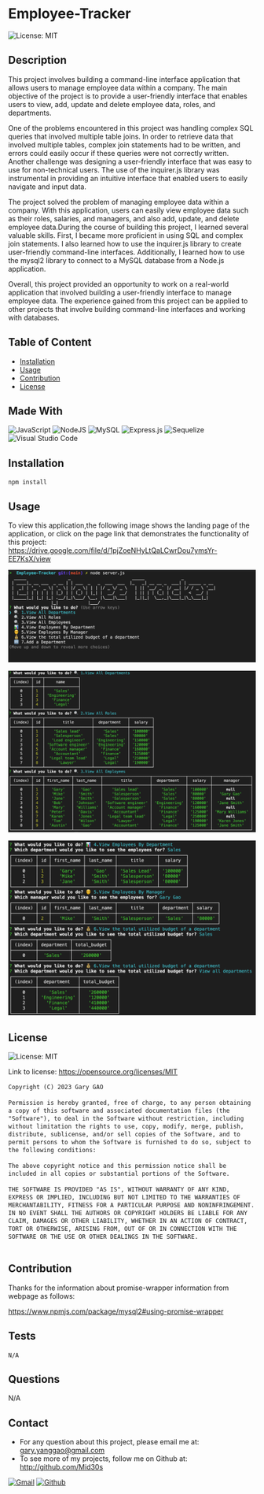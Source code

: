 # Employee-Tracker

![License: MIT](https://img.shields.io/badge/License-MIT-yellow.svg)

## Description

This project involves building a command-line interface application that allows users to manage employee data within a company. The main objective of the project is to provide a user-friendly interface that enables users to view, add, update and delete employee data, roles, and departments.

One of the problems encountered in this project was handling complex SQL queries that involved multiple table joins. In order to retrieve data that involved multiple tables, complex join statements had to be written, and errors could easily occur if these queries were not correctly written. Another challenge was designing a user-friendly interface that was easy to use for non-technical users. The use of the inquirer.js library was instrumental in providing an intuitive interface that enabled users to easily navigate and input data.

The project solved the problem of managing employee data within a company. With this application, users can easily view employee data such as their roles, salaries, and managers, and also add, update, and delete employee data.During the course of building this project, I learned several valuable skills. First, I became more proficient in using SQL and complex join statements. I also learned how to use the inquirer.js library to create user-friendly command-line interfaces. Additionally, I learned how to use the mysql2 library to connect to a MySQL database from a Node.js application.

Overall, this project provided an opportunity to work on a real-world application that involved building a user-friendly interface to manage employee data. The experience gained from this project can be applied to other projects that involve building command-line interfaces and working with databases.

## Table of Content

* [Installation](#installation)
* [Usage](#usage)
* [Contribution](#contribution)
* [License](#license)
  
## Made With

![JavaScript](https://img.shields.io/badge/javascript-%23323330.svg?style=for-the-badge&logo=javascript&logoColor=%23F7DF1E)
![NodeJS](https://img.shields.io/badge/node.js-6DA55F?style=for-the-badge&logo=node.js&logoColor=white)
![MySQL](https://img.shields.io/badge/mysql-%2300f.svg?style=for-the-badge&logo=mysql&logoColor=white)
![Express.js](https://img.shields.io/badge/express.js-%23404d59.svg?style=for-the-badge&logo=express&logoColor=%2361DAFB)
![Sequelize](https://img.shields.io/badge/Sequelize-52B0E7?style=for-the-badge&logo=Sequelize&logoColor=white)
![Visual Studio Code](https://img.shields.io/badge/Visual%20Studio%20Code-0078d7.svg?style=for-the-badge&logo=visual-studio-code&logoColor=white)
  
## Installation  

```
npm install
```

## Usage

To view this application,the following image shows the landing page of the application, or click on the page link that demonstrates the functionality of this project:
<https://drive.google.com/file/d/1pjZoeNHyLtQaLCwrDou7ymsYr-EE7KsX/view>

![Employee-Tracker](./assets/images/1.png)

![Employee-Tracker](./assets/images/2.png)

![Employee-Tracker](./assets/images/3.png)


## License

![License: MIT](https://img.shields.io/badge/License-MIT-yellow.svg)

Link to license: <https://opensource.org/licenses/MIT>

```
Copyright (C) 2023 Gary GAO

Permission is hereby granted, free of charge, to any person obtaining a copy of this software and associated documentation files (the "Software"), to deal in the Software without restriction, including without limitation the rights to use, copy, modify, merge, publish, distribute, sublicense, and/or sell copies of the Software, and to permit persons to whom the Software is furnished to do so, subject to the following conditions:

The above copyright notice and this permission notice shall be included in all copies or substantial portions of the Software.

THE SOFTWARE IS PROVIDED "AS IS", WITHOUT WARRANTY OF ANY KIND, EXPRESS OR IMPLIED, INCLUDING BUT NOT LIMITED TO THE WARRANTIES OF MERCHANTABILITY, FITNESS FOR A PARTICULAR PURPOSE AND NONINFRINGEMENT. IN NO EVENT SHALL THE AUTHORS OR COPYRIGHT HOLDERS BE LIABLE FOR ANY CLAIM, DAMAGES OR OTHER LIABILITY, WHETHER IN AN ACTION OF CONTRACT, TORT OR OTHERWISE, ARISING FROM, OUT OF OR IN CONNECTION WITH THE SOFTWARE OR THE USE OR OTHER DEALINGS IN THE SOFTWARE.
  
```
  
## Contribution

Thanks for the information about promise-wrapper information from webpage as follows:

<https://www.npmjs.com/package/mysql2#using-promise-wrapper>

## Tests

```
N/A
```

## Questions

N/A

## Contact

* For any question about this project, please email me at: gary.yanggao@gmail.com
* To see more of my projects, follow me on Github at: <http://github.com/Mid30s>
  
[![Gmail](https://img.shields.io/badge/Gmail-D14836?style=for-the-badge&logo=gmail&logoColor=white)](mailto:gary.yanggao@gmail.com)
[![Github](https://img.shields.io/badge/GitHub-100000?style=for-the-badge&logo=github&logoColor=white)](https://github.com/Mid30s)
